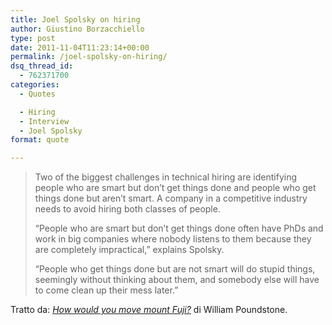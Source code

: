 ```yaml
---
title: Joel Spolsky on hiring
author: Giustino Borzacchiello
type: post
date: 2011-11-04T11:23:14+00:00
permalink: /joel-spolsky-on-hiring/
dsq_thread_id:
  - 762371700
categories:
  - Quotes

  - Hiring
  - Interview
  - Joel Spolsky
format: quote

---
```

> Two of the biggest challenges in technical hiring are identifying people who are smart but don&#8217;t get things done and people who get things done but aren&#8217;t smart. A company in a competitive industry needs to avoid hiring both classes of people.
> 
> &#8220;People who are smart but don&#8217;t get things done often have PhDs and work in big companies where nobody listens to them because they are completely impractical,&#8221; explains Spolsky. 
> 
> &#8220;People who get things done but are not smart will do stupid things, seemingly without thinking about them, and somebody else will have to come clean up their mess later.&#8221;

Tratto da: _[How would you move mount Fuji?][1]_ di William Poundstone.

 [1]: http://www.amazon.it/How-Would-Move-Mount-Fuji/dp/0316778494/ref=sr_1_1?ie=UTF8&qid=1320405734&sr=8-1